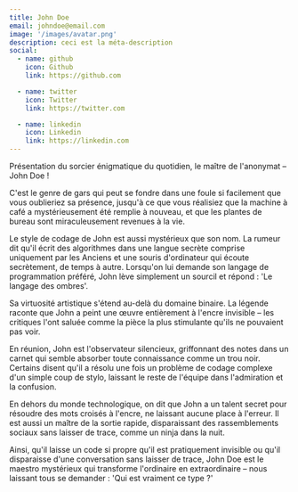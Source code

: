 ```yaml
---
title: John Doe
email: johndoe@email.com
image: '/images/avatar.png'
description: ceci est la méta-description
social:
  - name: github
    icon: Github
    link: https://github.com

  - name: twitter
    icon: Twitter
    link: https://twitter.com

  - name: linkedin
    icon: Linkedin
    link: https://linkedin.com
---
```


Présentation du sorcier énigmatique du quotidien, le maître de l'anonymat – John Doe !

C'est le genre de gars qui peut se fondre dans une foule si facilement que vous oublieriez sa présence, jusqu'à ce que vous réalisiez que la machine à café a mystérieusement été remplie à nouveau, et que les plantes de bureau sont miraculeusement revenues à la vie.

Le style de codage de John est aussi mystérieux que son nom. La rumeur dit qu'il écrit des algorithmes dans une langue secrète comprise uniquement par les Anciens et une souris d'ordinateur qui écoute secrètement, de temps à autre. Lorsqu'on lui demande son langage de programmation préféré, John lève simplement un sourcil et répond : 'Le langage des ombres'.

Sa virtuosité artistique s'étend au-delà du domaine binaire. La légende raconte que John a peint une œuvre entièrement à l'encre invisible – les critiques l'ont saluée comme la pièce la plus stimulante qu'ils ne pouvaient pas voir.

En réunion, John est l'observateur silencieux, griffonnant des notes dans un carnet qui semble absorber toute connaissance comme un trou noir. Certains disent qu'il a résolu une fois un problème de codage complexe d'un simple coup de stylo, laissant le reste de l'équipe dans l'admiration et la confusion.

En dehors du monde technologique, on dit que John a un talent secret pour résoudre des mots croisés à l'encre, ne laissant aucune place à l'erreur. Il est aussi un maître de la sortie rapide, disparaissant des rassemblements sociaux sans laisser de trace, comme un ninja dans la nuit.

Ainsi, qu'il laisse un code si propre qu'il est pratiquement invisible ou qu'il disparaisse d'une conversation sans laisser de trace, John Doe est le maestro mystérieux qui transforme l'ordinaire en extraordinaire – nous laissant tous se demander : 'Qui est vraiment ce type ?'
